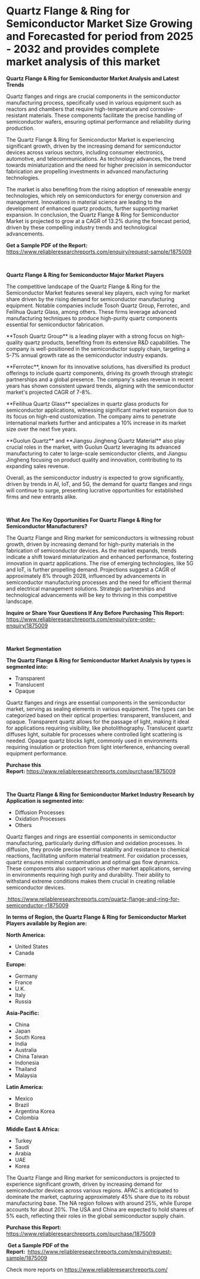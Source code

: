 <p><h1>Quartz Flange & Ring for Semiconductor Market Size Growing and Forecasted for period from 2025 - 2032 and provides complete market analysis of this market</h1></p><p><strong>Quartz Flange & Ring for Semiconductor Market Analysis and Latest Trends</strong></p>
<p><p>Quartz flanges and rings are crucial components in the semiconductor manufacturing process, specifically used in various equipment such as reactors and chambers that require high-temperature and corrosive-resistant materials. These components facilitate the precise handling of semiconductor wafers, ensuring optimal performance and reliability during production.</p><p>The Quartz Flange & Ring for Semiconductor Market is experiencing significant growth, driven by the increasing demand for semiconductor devices across various sectors, including consumer electronics, automotive, and telecommunications. As technology advances, the trend towards miniaturization and the need for higher precision in semiconductor fabrication are propelling investments in advanced manufacturing technologies. </p><p>The market is also benefiting from the rising adoption of renewable energy technologies, which rely on semiconductors for energy conversion and management. Innovations in material science are leading to the development of enhanced quartz products, further supporting market expansion. In conclusion, the Quartz Flange & Ring for Semiconductor Market is projected to grow at a CAGR of 13.2% during the forecast period, driven by these compelling industry trends and technological advancements.</p></p>
<p><strong>Get a Sample PDF of the Report:&nbsp;</strong> <a href="https://www.reliableresearchreports.com/enquiry/request-sample/1875009?utm_campaign=3359&utm_medium=2&utm_source=Github&utm_content=ia&utm_term=07042025&utm_id=quartz-flange-ring-for-semiconductor">https://www.reliableresearchreports.com/enquiry/request-sample/1875009</a></p>
<p>&nbsp;</p>
<p><strong>Quartz Flange & Ring for Semiconductor Major Market Players</strong></p>
<p><p>The competitive landscape of the Quartz Flange & Ring for the Semiconductor Market features several key players, each vying for market share driven by the rising demand for semiconductor manufacturing equipment. Notable companies include Tosoh Quartz Group, Ferrotec, and Feilihua Quartz Glass, among others. These firms leverage advanced manufacturing techniques to produce high-purity quartz components essential for semiconductor fabrication.</p><p>**Tosoh Quartz Group** is a leading player with a strong focus on high-quality quartz products, benefiting from its extensive R&D capabilities. The company is well-positioned in the semiconductor supply chain, targeting a 5-7% annual growth rate as the semiconductor industry expands.</p><p>**Ferrotec**, known for its innovative solutions, has diversified its product offerings to include quartz components, driving its growth through strategic partnerships and a global presence. The company's sales revenue in recent years has shown consistent upward trends, aligning with the semiconductor market's projected CAGR of 7-8%.</p><p>**Feilihua Quartz Glass** specializes in quartz glass products for semiconductor applications, witnessing significant market expansion due to its focus on high-end customization. The company aims to penetrate international markets further and anticipates a 10% increase in its market size over the next five years.</p><p>**Guolun Quartz** and **Jiangsu Jingheng Quartz Material** also play crucial roles in the market, with Guolun Quartz leveraging its advanced manufacturing to cater to large-scale semiconductor clients, and Jiangsu Jingheng focusing on product quality and innovation, contributing to its expanding sales revenue.</p><p>Overall, as the semiconductor industry is expected to grow significantly, driven by trends in AI, IoT, and 5G, the demand for quartz flanges and rings will continue to surge, presenting lucrative opportunities for established firms and new entrants alike.</p></p>
<p>&nbsp;</p>
<p><strong>What Are The Key Opportunities For Quartz Flange & Ring for Semiconductor Manufacturers?</strong></p>
<p><p>The Quartz Flange and Ring market for semiconductors is witnessing robust growth, driven by increasing demand for high-purity materials in the fabrication of semiconductor devices. As the market expands, trends indicate a shift toward miniaturization and enhanced performance, fostering innovation in quartz applications. The rise of emerging technologies, like 5G and IoT, is further propelling demand. Projections suggest a CAGR of approximately 8% through 2028, influenced by advancements in semiconductor manufacturing processes and the need for efficient thermal and electrical management solutions. Strategic partnerships and technological advancements will be key to thriving in this competitive landscape.</p></p>
<p><strong>Inquire or Share Your Questions If Any Before Purchasing This Report:</strong> <a href="https://www.reliableresearchreports.com/enquiry/pre-order-enquiry/1875009?utm_campaign=3359&utm_medium=2&utm_source=Github&utm_content=ia&utm_term=07042025&utm_id=quartz-flange-ring-for-semiconductor">https://www.reliableresearchreports.com/enquiry/pre-order-enquiry/1875009</a></p>
<p>&nbsp;</p>
<p><strong>Market Segmentation</strong></p>
<p><strong>The Quartz Flange & Ring for Semiconductor Market Analysis by types is segmented into:</strong></p>
<p><ul><li>Transparent</li><li>Translucent</li><li>Opaque</li></ul></p>
<p><p>Quartz flanges and rings are essential components in the semiconductor market, serving as sealing elements in various equipment. The types can be categorized based on their optical properties: transparent, translucent, and opaque. Transparent quartz allows for the passage of light, making it ideal for applications requiring visibility, like photolithography. Translucent quartz diffuses light, suitable for processes where controlled light scattering is needed. Opaque quartz blocks light, commonly used in environments requiring insulation or protection from light interference, enhancing overall equipment performance.</p></p>
<p><strong>Purchase this Report:&nbsp;</strong><a href="https://www.reliableresearchreports.com/purchase/1875009?utm_campaign=3359&utm_medium=2&utm_source=Github&utm_content=ia&utm_term=07042025&utm_id=quartz-flange-ring-for-semiconductor">https://www.reliableresearchreports.com/purchase/1875009</a></p>
<p>&nbsp;</p>
<p><strong>The Quartz Flange & Ring for Semiconductor Market Industry Research by Application is segmented into:</strong></p>
<p><ul><li>Diffusion Processes</li><li>Oxidation Processes</li><li>Others</li></ul></p>
<p><p>Quartz flanges and rings are essential components in semiconductor manufacturing, particularly during diffusion and oxidation processes. In diffusion, they provide precise thermal stability and resistance to chemical reactions, facilitating uniform material treatment. For oxidation processes, quartz ensures minimal contamination and optimal gas flow dynamics. These components also support various other market applications, serving in environments requiring high purity and durability. Their ability to withstand extreme conditions makes them crucial in creating reliable semiconductor devices.</p></p>
<p><a href="https://www.reliableresearchreports.com/quartz-flange-and-ring-for-semiconductor-r1875009?utm_campaign=3359&utm_medium=2&utm_source=Github&utm_content=ia&utm_term=07042025&utm_id=quartz-flange-ring-for-semiconductor">&nbsp;https://www.reliableresearchreports.com/quartz-flange-and-ring-for-semiconductor-r1875009</a></p>
<p><strong>In terms of Region, the Quartz Flange & Ring for Semiconductor Market Players available by Region are:</strong></p>
<p>
    <p> <strong> North America: </strong>
        <ul>
            <li>United States</li>
            <li>Canada</li>
        </ul>
        </p> 
    <p> <strong> Europe: </strong>
        <ul>
            <li>Germany</li>
            <li>France</li>
            <li>U.K.</li>
            <li>Italy</li>
            <li>Russia</li>
        </ul>
        </p> 
    <p> <strong> Asia-Pacific: </strong>
        <ul>
            <li>China</li>
            <li>Japan</li>
            <li>South Korea</li>
            <li>India</li>
            <li>Australia</li>
            <li>China Taiwan</li>
            <li>Indonesia</li>
            <li>Thailand</li>
            <li>Malaysia</li>
        </ul>
        </p> 
    <p> <strong> Latin America: </strong>
        <ul>
            <li>Mexico</li>
            <li>Brazil</li>
            <li>Argentina Korea</li>
            <li>Colombia</li>
        </ul>
        </p> 
    <p> <strong> Middle East & Africa: </strong>
        <ul>
            <li>Turkey</li>
            <li>Saudi</li>
            <li>Arabia</li>
            <li>UAE</li>
            <li>Korea</li>
        </ul>
    </p>
    </p>
<p><p>The Quartz Flange and Ring market for semiconductors is projected to experience significant growth, driven by increasing demand for semiconductor devices across various regions. APAC is anticipated to dominate the market, capturing approximately 45% share due to its robust manufacturing base. The NA region follows with around 25%, while Europe accounts for about 20%. The USA and China are expected to hold shares of 5% each, reflecting their roles in the global semiconductor supply chain.</p></p>
<p><strong>Purchase this Report: </strong><a href="https://www.reliableresearchreports.com/purchase/1875009?utm_campaign=3359&utm_medium=2&utm_source=Github&utm_content=ia&utm_term=07042025&utm_id=quartz-flange-ring-for-semiconductor">https://www.reliableresearchreports.com/purchase/1875009</a></p>
<p>&nbsp;<strong>Get a Sample PDF of the Report:&nbsp;&nbsp;</strong><a href="https://www.reliableresearchreports.com/enquiry/request-sample/1875009?utm_campaign=3359&utm_medium=2&utm_source=Github&utm_content=ia&utm_term=07042025&utm_id=quartz-flange-ring-for-semiconductor">https://www.reliableresearchreports.com/enquiry/request-sample/1875009</a></p>
<p><strong></strong></p>
<p>Check more reports on <a href="https://www.reliableresearchreports.com/?utm_campaign=3359&utm_medium=2&utm_source=Github&utm_content=ia&utm_term=07042025&utm_id=quartz-flange-ring-for-semiconductor">https://www.reliableresearchreports.com/</a></p>